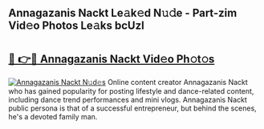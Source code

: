 ## Annagazanis Nackt Le𝚊k𝚎d N𝚞𝚍e - Part-zim Vid𝚎o Photos Le𝚊ks bcUzl

# <h2><a href="http://fb83u0.evod.top/?m=Annagazanis+Nackt">🔗 👉🔴 Annagazanis Nackt Vid𝚎o Ph𝚘t𝚘s</a></h2>

[![Annagazanis Nackt N𝚞d𝚎s](https://i.imgur.com/8V9OHl7.gif)](http://fb83u0.evod.top/?m=Annagazanis+Nackt)
Online content creator Annagazanis Nackt who has gained popularity for posting lifestyle and dance-related content, including dance trend performances and mini vlogs. Annagazanis Nackt public persona is that of a successful entrepreneur, but behind the scenes, he's a devoted family man. 
